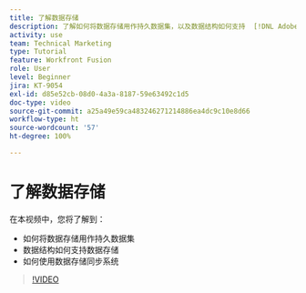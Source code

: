 ```yaml
---
title: 了解数据存储
description: 了解如何将数据存储用作持久数据集，以及数据结构如何支持  [!DNL Adobe Workfront Fusion] 中的数据存储。
activity: use
team: Technical Marketing
type: Tutorial
feature: Workfront Fusion
role: User
level: Beginner
jira: KT-9054
exl-id: d85e52cb-08d0-4a3a-8187-59e63492c1d5
doc-type: video
source-git-commit: a25a49e59ca483246271214886ea4dc9c10e8d66
workflow-type: ht
source-wordcount: '57'
ht-degree: 100%

---
```


# 了解数据存储

在本视频中，您将了解到：

* 如何将数据存储用作持久数据集
* 数据结构如何支持数据存储
* 如何使用数据存储同步系统

>[!VIDEO](https://video.tv.adobe.com/v/335295/?quality=12&learn=on)

